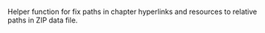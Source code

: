Helper function for fix paths in chapter hyperlinks and resources to relative paths in ZIP data file.
